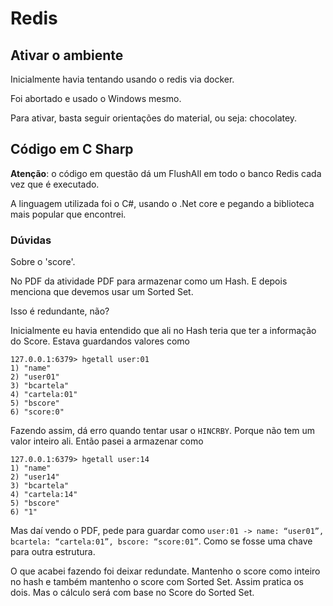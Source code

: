 # Redis

## Ativar o ambiente

Inicialmente havia tentando usando o redis via docker.

Foi abortado e usado o Windows mesmo.

Para ativar, basta seguir orientações do material, ou seja: chocolatey.

## Código em C Sharp

**Atenção**: o código em questão dá um FlushAll em todo o banco Redis cada vez que é executado.

A linguagem utilizada foi o C#, usando o .Net core e pegando a biblioteca mais popular que encontrei.

### Dúvidas

Sobre o 'score'.

No PDF da atividade PDF para armazenar como um Hash. E depois menciona que devemos usar um Sorted Set.

Isso é redundante, não?

Inicialmente eu havia entendido que ali no Hash teria que ter a informação do Score. Estava guardandos valores como

```redis
127.0.0.1:6379> hgetall user:01
1) "name"
2) "user01"
3) "bcartela"
4) "cartela:01"
5) "bscore"
6) "score:0"
```

Fazendo assim, dá erro quando tentar usar o `HINCRBY`. Porque não tem um valor inteiro ali. Então pasei a armazenar como

```redis
127.0.0.1:6379> hgetall user:14
1) "name"
2) "user14"
3) "bcartela"
4) "cartela:14"
5) "bscore"
6) "1"
```

Mas daí vendo o PDF, pede para guardar como `user:01 -> name: “user01”, bcartela: “cartela:01”, bscore: “score:01”`. Como se fosse uma chave para outra estrutura.

O que acabei fazendo foi deixar redundate. Mantenho o score como inteiro no hash e também mantenho o score com Sorted Set. Assim pratica os dois. Mas o cálculo será com base no Score do Sorted Set.
